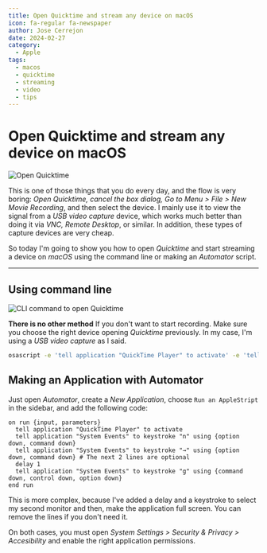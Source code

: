 ```yaml
---
title: Open Quicktime and stream any device on macOS
icon: fa-regular fa-newspaper
author: Jose Cerrejon
date: 2024-02-27
category:
  - Apple
tags:
  - macos
  - quicktime
  - streaming
  - video
  - tips
---
```

# Open Quicktime and stream any device on macOS

![Open Quicktime](/images/2024/02/open_usb_device.png "Open Quicktime shortcut")

This is one of those things that you do every day, and the flow is very boring: _Open Quicktime, cancel the box dialog, Go to Menu > File > New Movie Recording_, and then select the device. I mainly use it to view the signal from a _USB video capture_ device, which works much better than doing it via _VNC, Remote Desktop_, or similar. In addition, these types of capture devices are very cheap.

So today I'm going to show you how to open _Quicktime_ and start streaming a device on _macOS_ using the command line or making an _Automator_ script.

- - -
## Using command line

![CLI command to open Quicktime](/images/2024/02/quicktime_osascript_usb_device.png "CLI command to open Quicktime")

**There is no other method** If you don't want to start recording. Make sure you choose the right device opening _Quicktime_ previously. In my case, I'm using a _USB video capture_ as I said.

```bash
osascript -e 'tell application "QuickTime Player" to activate' -e 'tell application "System Events" to keystroke "n" using {option down, command down}'
```

## Making an Application with Automator

Just open _Automator_, create a _New Application_, choose `Run an AppleStript` in the sidebar, and add the following code:

```applescript
on run {input, parameters}
  tell application "QuickTime Player" to activate
  tell application "System Events" to keystroke "n" using {option down, command down}
  tell application "System Events" to keystroke "→" using {option down, command down} # The next 2 lines are optional
  delay 1
  tell application "System Events" to keystroke "g" using {command down, control down, option down}
end run
```

This is more complex, because I've added a delay and a keystroke to select my second monitor and then, make the application full screen. You can remove the lines if you don't need it.

On both cases, you must open _System Settings > Security & Privacy > Accesibility_ and enable the right application permissions.